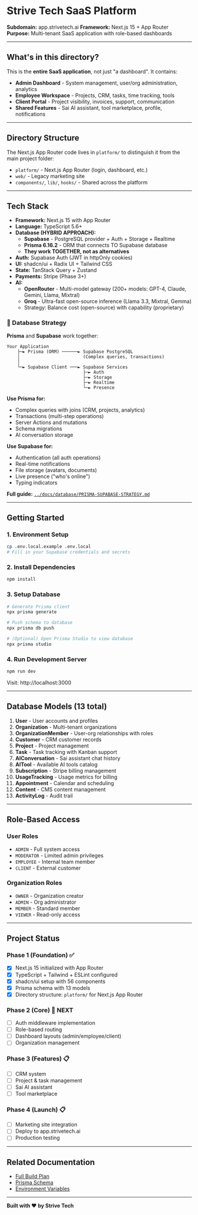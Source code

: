 # Strive Tech SaaS Platform

**Subdomain:** app.strivetech.ai
**Framework:** Next.js 15 + App Router
**Purpose:** Multi-tenant SaaS application with role-based dashboards

---

## What's in this directory?

This is the **entire SaaS application**, not just "a dashboard". It contains:

- **Admin Dashboard** - System management, user/org administration, analytics
- **Employee Workspace** - Projects, CRM, tasks, time tracking, tools
- **Client Portal** - Project visibility, invoices, support, communication
- **Shared Features** - Sai AI assistant, tool marketplace, profile, notifications

---

## Directory Structure

The Next.js App Router code lives in `platform/` to distinguish it from the main project folder:
- `platform/` - Next.js App Router (login, dashboard, etc.)
- `web/` - Legacy marketing site
- `components/`, `lib/`, `hooks/` - Shared across the platform

---

## Tech Stack

- **Framework:** Next.js 15 with App Router
- **Language:** TypeScript 5.6+
- **Database (HYBRID APPROACH):**
  - **Supabase** - PostgreSQL provider + Auth + Storage + Realtime
  - **Prisma 6.16.2** - ORM that connects TO Supabase database
  - **They work TOGETHER, not as alternatives**
- **Auth:** Supabase Auth (JWT in httpOnly cookies)
- **UI:** shadcn/ui + Radix UI + Tailwind CSS
- **State:** TanStack Query + Zustand
- **Payments:** Stripe (Phase 3+)
- **AI:**
  - **OpenRouter** - Multi-model gateway (200+ models: GPT-4, Claude, Gemini, Llama, Mixtral)
  - **Groq** - Ultra-fast open-source inference (Llama 3.3, Mixtral, Gemma)
  - Strategy: Balance cost (open-source) with capability (proprietary)

### 🔑 Database Strategy

**Prisma** and **Supabase** work together:

```
Your Application
    ├─► Prisma (ORM) ──────► Supabase PostgreSQL
    │                        (Complex queries, transactions)
    │
    └─► Supabase Client ───► Supabase Services
                             ├─► Auth
                             ├─► Storage
                             ├─► Realtime
                             └─► Presence
```

**Use Prisma for:**
- Complex queries with joins (CRM, projects, analytics)
- Transactions (multi-step operations)
- Server Actions and mutations
- Schema migrations
- AI conversation storage

**Use Supabase for:**
- Authentication (all auth operations)
- Real-time notifications
- File storage (avatars, documents)
- Live presence ("who's online")
- Typing indicators

**Full guide:** [`../docs/database/PRISMA-SUPABASE-STRATEGY.md`](../docs/database/PRISMA-SUPABASE-STRATEGY.md)

---

## Getting Started

### 1. Environment Setup
```bash
cp .env.local.example .env.local
# Fill in your Supabase credentials and secrets
```

### 2. Install Dependencies
```bash
npm install
```

### 3. Setup Database
```bash
# Generate Prisma client
npx prisma generate

# Push schema to database
npx prisma db push

# (Optional) Open Prisma Studio to view database
npx prisma studio
```

### 4. Run Development Server
```bash
npm run dev
```

Visit: http://localhost:3000

---

## Database Models (13 total)

1. **User** - User accounts and profiles
2. **Organization** - Multi-tenant organizations
3. **OrganizationMember** - User-org relationships with roles
4. **Customer** - CRM customer records
5. **Project** - Project management
6. **Task** - Task tracking with Kanban support
7. **AIConversation** - Sai assistant chat history
8. **AITool** - Available AI tools catalog
9. **Subscription** - Stripe billing management
10. **UsageTracking** - Usage metrics for billing
11. **Appointment** - Calendar and scheduling
12. **Content** - CMS content management
13. **ActivityLog** - Audit trail

---

## Role-Based Access

### User Roles
- `ADMIN` - Full system access
- `MODERATOR` - Limited admin privileges
- `EMPLOYEE` - Internal team member
- `CLIENT` - External customer

### Organization Roles
- `OWNER` - Organization creator
- `ADMIN` - Org administrator
- `MEMBER` - Standard member
- `VIEWER` - Read-only access

---

## Project Status

### Phase 1 (Foundation) ✅
- [x] Next.js 15 initialized with App Router
- [x] TypeScript + Tailwind + ESLint configured
- [x] shadcn/ui setup with 56 components
- [x] Prisma schema with 13 models
- [x] Directory structure: `platform/` for Next.js App Router

### Phase 2 (Core) 🚧 NEXT
- [ ] Auth middleware implementation
- [ ] Role-based routing
- [ ] Dashboard layouts (admin/employee/client)
- [ ] Organization management

### Phase 3 (Features) 📋
- [ ] CRM system
- [ ] Project & task management
- [ ] Sai AI assistant
- [ ] Tool marketplace

### Phase 4 (Launch) 📋
- [ ] Marketing site integration
- [ ] Deploy to app.strivetech.ai
- [ ] Production testing

---

## Related Documentation

- [Full Build Plan](../DASHBOARD_BUILD_PLAN.md)
- [Prisma Schema](./prisma/schema.prisma)
- [Environment Variables](./.env.local.example)

---

**Built with ❤️ by Strive Tech**
